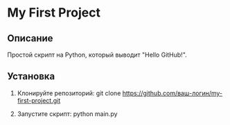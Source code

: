 # My First Project

## Описание
Простой скрипт на Python, который выводит "Hello GitHub!".

## Установка
1. Клонируйте репозиторий:
git clone https://github.com/ваш-логин/my-first-project.git

2. Запустите скрипт:
python main.py
